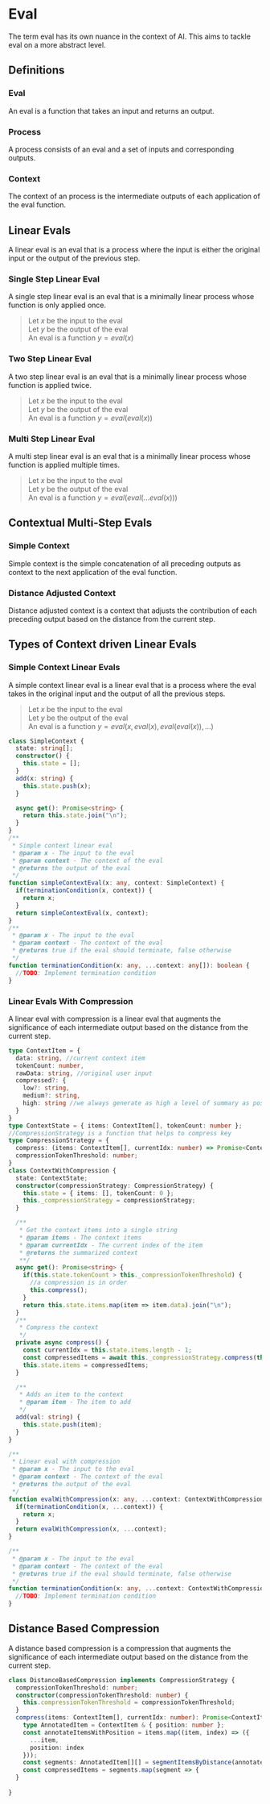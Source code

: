 # Eval
The term eval has its own nuance in the context of AI. This aims to tackle eval on a more abstract level.
## Definitions

### Eval
An eval is a function that takes an input and returns an output.

### Process
A process consists of an eval and a set of inputs and corresponding outputs.

###  Context
The context of an process is the intermediate outputs of each application of the eval function.

## Linear Evals
A linear eval is an eval that is a process where the input is either the original input or the output of the previous step.

### Single Step Linear Eval
A single step linear eval is an eval that is a minimally linear process whose function is only applied once.
> Let $x$ be the input to the eval </br>
> Let $y$ be the output of the eval </br>
> An eval is a function $y=eval(x)$

### Two Step Linear Eval
A two step linear eval is an eval that is a minimally linear process whose function is applied twice.
> Let $x$ be the input to the eval </br>
> Let $y$ be the output of the eval </br>
> An eval is a function $y=eval(eval(x))$

### Multi Step Linear Eval
A multi step linear eval is an eval that is a minimally linear process whose function is applied multiple times.
> Let $x$ be the input to the eval </br>
> Let $y$ be the output of the eval </br>
> An eval is a function $y=eval(eval(...eval(x)))$

##  Contextual Multi-Step Evals
### Simple Context
Simple context is the simple concatenation of all preceding outputs as context to the next application of the eval function.

### Distance Adjusted Context
Distance adjusted context is a context that adjusts the contribution of each preceding output based on the distance from the current step.

## Types of Context driven Linear Evals
### Simple Context Linear Evals
A simple context linear eval is a linear eval that is a process where the eval takes in the original input and the output of all the previous steps.
> Let $x$ be the input to the eval </br>
> Let $y$ be the output of the eval </br>
> An eval is a function $y=eval(x,eval(x),eval(eval(x)),...)$

```typescript
class SimpleContext {
  state: string[];
  constructor() {
    this.state = [];
  }
  add(x: string) {
    this.state.push(x);
  }

  async get(): Promise<string> {
    return this.state.join("\n");
  }
}
/**
 * Simple context linear eval
 * @param x - The input to the eval
 * @param context - The context of the eval
 * @returns the output of the eval
 */
function simpleContextEval(x: any, context: SimpleContext) {
  if(terminationCondition(x, context)) {
    return x;
  }
  return simpleContextEval(x, context);
}
/**
 * @param x - The input to the eval
 * @param context - The context of the eval
 * @returns true if the eval should terminate, false otherwise
 */
function terminationCondition(x: any, ...context: any[]): boolean {
  //TODO: Implement termination condition
}
```

### Linear Evals With Compression
A linear eval with compression is a linear eval that augments the significance of each intermediate output based on the distance from the current step.

```typescript
type ContextItem = { 
  data: string, //current context item
  tokenCount: number, 
  rawData: string, //original user input
  compressed?: {
    low?: string,
    medium?: string,
    high: string //we always generate as high a level of summary as possible
  }
}
type ContextState = { items: ContextItem[], tokenCount: number };
//CompressionStrategy is a function that helps to compress key
type CompressionStrategy = {
  compress: (items: ContextItem[], currentIdx: number) => Promise<ContextItem[]>;
  compressionTokenThreshold: number;
}
class ContextWithCompression {
  state: ContextState;
  constructor(compressionStrategy: CompressionStrategy) {
    this.state = { items: [], tokenCount: 0 };
    this._compressionStrategy = compressionStrategy;
  }

  /**
   * Get the context items into a single string
   * @param items - The context items
   * @param currentIdx - The current index of the item
   * @returns the summarized context
   **/
  async get(): Promise<string> {
    if(this.state.tokenCount > this._compressionTokenThreshold) {
      //a compression is in order
      this.compress();
    }
    return this.state.items.map(item => item.data).join("\n");
  }
  /**
   * Compress the context
   */
  private async compress() {
    const currentIdx = this.state.items.length - 1;
    const compressedItems = await this._compressionStrategy.compress(this.state.items, currentIdx);
    this.state.items = compressedItems;
  }

  /**
   * Adds an item to the context
   * @param item - The item to add
   */
  add(val: string) {
    this.state.push(item);
  }
}

/**
 * Linear eval with compression
 * @param x - The input to the eval
 * @param context - The context of the eval
 * @returns the output of the eval
 */
function evalWithCompression(x: any, ...context: ContextWithCompression[]) {
  if(terminationCondition(x, ...context)) {
    return x;
  }
  return evalWithCompression(x, ...context);
}

/**
 * @param x - The input to the eval
 * @param context - The context of the eval
 * @returns true if the eval should terminate, false otherwise
 */
function terminationCondition(x: any, ...context: ContextWithCompression[]): boolean {
  //TODO: Implement termination condition
}

```

## Distance Based Compression
A distance based compression is a compression that augments the significance of each intermediate output based on the distance from the current step.

```typescript
class DistanceBasedCompression implements CompressionStrategy {
  compressionTokenThreshold: number;
  constructor(compressionTokenThreshold: number) {
    this.compressionTokenThreshold = compressionTokenThreshold;
  }
  compress(items: ContextItem[], currentIdx: number): Promise<ContextItem[]> {
    type AnnotatedItem = ContextItem & { position: number };
    const annotateItemsWithPosition = items.map((item, index) => ({
      ...item,
      position: index
    }));
    const segments: AnnotatedItem[][] = segmentItemsByDistance(annotateItemsWithPosition, currentIdx);
    const compressedItems = segments.map(segment => {
  }
  
}
```
